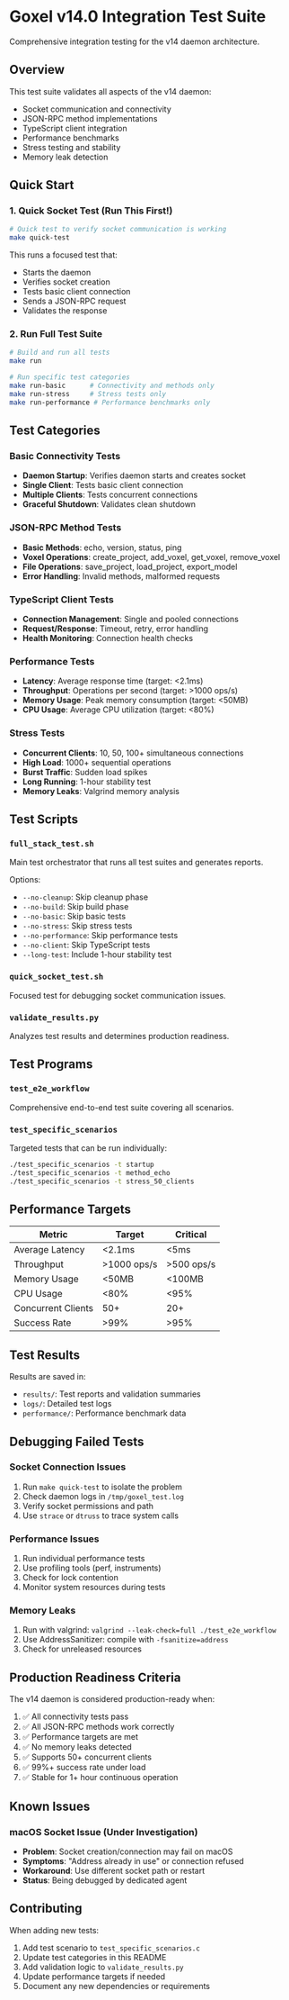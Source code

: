 # Goxel v14.0 Integration Test Suite

Comprehensive integration testing for the v14 daemon architecture.

## Overview

This test suite validates all aspects of the v14 daemon:
- Socket communication and connectivity
- JSON-RPC method implementations
- TypeScript client integration
- Performance benchmarks
- Stress testing and stability
- Memory leak detection

## Quick Start

### 1. Quick Socket Test (Run This First!)

```bash
# Quick test to verify socket communication is working
make quick-test
```

This runs a focused test that:
- Starts the daemon
- Verifies socket creation
- Tests basic client connection
- Sends a JSON-RPC request
- Validates the response

### 2. Run Full Test Suite

```bash
# Build and run all tests
make run

# Run specific test categories
make run-basic      # Connectivity and methods only
make run-stress     # Stress tests only
make run-performance # Performance benchmarks only
```

## Test Categories

### Basic Connectivity Tests
- **Daemon Startup**: Verifies daemon starts and creates socket
- **Single Client**: Tests basic client connection
- **Multiple Clients**: Tests concurrent connections
- **Graceful Shutdown**: Validates clean shutdown

### JSON-RPC Method Tests
- **Basic Methods**: echo, version, status, ping
- **Voxel Operations**: create_project, add_voxel, get_voxel, remove_voxel
- **File Operations**: save_project, load_project, export_model
- **Error Handling**: Invalid methods, malformed requests

### TypeScript Client Tests
- **Connection Management**: Single and pooled connections
- **Request/Response**: Timeout, retry, error handling
- **Health Monitoring**: Connection health checks

### Performance Tests
- **Latency**: Average response time (target: <2.1ms)
- **Throughput**: Operations per second (target: >1000 ops/s)
- **Memory Usage**: Peak memory consumption (target: <50MB)
- **CPU Usage**: Average CPU utilization (target: <80%)

### Stress Tests
- **Concurrent Clients**: 10, 50, 100+ simultaneous connections
- **High Load**: 1000+ sequential operations
- **Burst Traffic**: Sudden load spikes
- **Long Running**: 1-hour stability test
- **Memory Leaks**: Valgrind memory analysis

## Test Scripts

### `full_stack_test.sh`
Main test orchestrator that runs all test suites and generates reports.

Options:
- `--no-cleanup`: Skip cleanup phase
- `--no-build`: Skip build phase
- `--no-basic`: Skip basic tests
- `--no-stress`: Skip stress tests
- `--no-performance`: Skip performance tests
- `--no-client`: Skip TypeScript tests
- `--long-test`: Include 1-hour stability test

### `quick_socket_test.sh`
Focused test for debugging socket communication issues.

### `validate_results.py`
Analyzes test results and determines production readiness.

## Test Programs

### `test_e2e_workflow`
Comprehensive end-to-end test suite covering all scenarios.

### `test_specific_scenarios`
Targeted tests that can be run individually:
```bash
./test_specific_scenarios -t startup
./test_specific_scenarios -t method_echo
./test_specific_scenarios -t stress_50_clients
```

## Performance Targets

| Metric | Target | Critical |
|--------|--------|----------|
| Average Latency | <2.1ms | <5ms |
| Throughput | >1000 ops/s | >500 ops/s |
| Memory Usage | <50MB | <100MB |
| CPU Usage | <80% | <95% |
| Concurrent Clients | 50+ | 20+ |
| Success Rate | >99% | >95% |

## Test Results

Results are saved in:
- `results/`: Test reports and validation summaries
- `logs/`: Detailed test logs
- `performance/`: Performance benchmark data

## Debugging Failed Tests

### Socket Connection Issues
1. Run `make quick-test` to isolate the problem
2. Check daemon logs in `/tmp/goxel_test.log`
3. Verify socket permissions and path
4. Use `strace` or `dtruss` to trace system calls

### Performance Issues
1. Run individual performance tests
2. Use profiling tools (perf, instruments)
3. Check for lock contention
4. Monitor system resources during tests

### Memory Leaks
1. Run with valgrind: `valgrind --leak-check=full ./test_e2e_workflow`
2. Use AddressSanitizer: compile with `-fsanitize=address`
3. Check for unreleased resources

## Production Readiness Criteria

The v14 daemon is considered production-ready when:
1. ✅ All connectivity tests pass
2. ✅ All JSON-RPC methods work correctly
3. ✅ Performance targets are met
4. ✅ No memory leaks detected
5. ✅ Supports 50+ concurrent clients
6. ✅ 99%+ success rate under load
7. ✅ Stable for 1+ hour continuous operation

## Known Issues

### macOS Socket Issue (Under Investigation)
- **Problem**: Socket creation/connection may fail on macOS
- **Symptoms**: "Address already in use" or connection refused
- **Workaround**: Use different socket path or restart
- **Status**: Being debugged by dedicated agent

## Contributing

When adding new tests:
1. Add test scenario to `test_specific_scenarios.c`
2. Update test categories in this README
3. Add validation logic to `validate_results.py`
4. Update performance targets if needed
5. Document any new dependencies or requirements